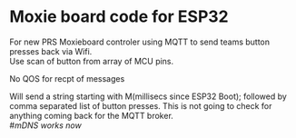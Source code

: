 # Moxie board code for ESP32

For new PRS Moxieboard controler using MQTT to send teams button presses back via Wifi.</br>
Use scan of button from array of MCU pins.

No QOS for recpt of messages

Will send a string starting with M(millisecs since ESP32 Boot); followed by comma separated list of button presses.  This is not going to check for anything coming back for the MQTT broker.
</br>
 #*mDNS works now*
